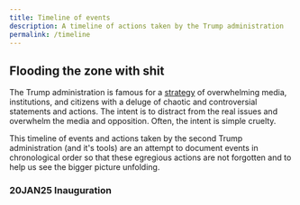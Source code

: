 ```yaml
---
title: Timeline of events
description: A timeline of actions taken by the Trump administration 
permalink: /timeline
---
```


## Flooding the zone with shit

The Trump administration is famous for a [strategy](https://www.vox.com/policy-and-politics/2020/1/16/20991816/impeachment-trial-trump-bannon-misinformation) of overwhelming media, institutions, and citizens with a deluge of chaotic and controversial statements and actions. The intent is to distract from the real issues and overwhelm the media and opposition. Often, the intent is simple cruelty.

This timeline of events and actions taken by the second Trump administration (and it's tools) are an attempt to document events in chronological order so that these egregious actions are not forgotten and to help us see the bigger picture unfolding.

### 20JAN25 Inauguration

